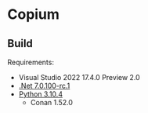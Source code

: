 # Copium

## Build

Requirements:
- Visual Studio 2022 17.4.0 Preview 2.0
- [.Net 7.0.100-rc.1](https://dotnet.microsoft.com/en-us/download/dotnet/7.0)
- [Python 3.10.4](https://www.python.org/downloads/)
  - Conan 1.52.0
